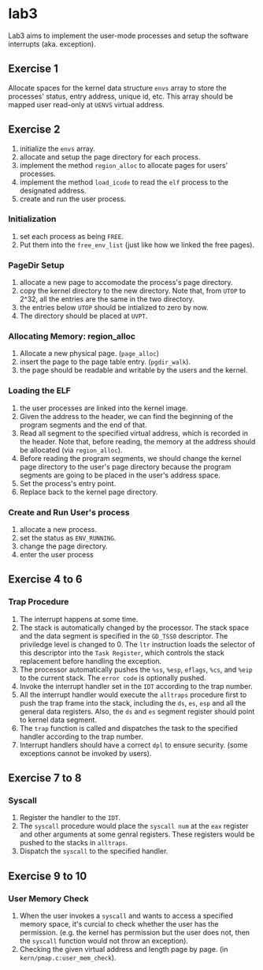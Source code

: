 # lab3
Lab3 aims to implement the user-mode processes and setup the software interrupts (aka. exception). 

## Exercise 1
Allocate spaces for the kernel data structure `envs` array to store the processes' status, entry address, unique id, etc. This array should be mapped user read-only at `UENVS` virtual address.

## Exercise 2
1. initialize the `envs` array.
2. allocate and setup the page directory for each process.
3. implement the method `region_alloc` to allocate pages for users' processes.
4. implement the method `load_icode` to read the `elf` process to the designated address.
5. create and run the user process.

### Initialization
1. set each process as being `FREE`.
2. Put them into the `free_env_list` (just like how we linked the free pages).

### PageDir Setup
1. allocate a new page to accomodate the process's page directory.
2. copy the kernel directory to the new directory. Note that, from `UTOP` to 2^32, all the entries are the same in the two directory.
3. the entries below `UTOP` should be intialized to zero by now.
4. The directory should be placed at `UVPT`.

### Allocating Memory: region_alloc
1. Allocate a new physical page. (`page_alloc`)
2. insert the page to the page table entry. (`pgdir_walk`).
3. the page should be readable and writable by the users and the kernel.

### Loading the ELF
1. the user processes are linked into the kernel image.
2. Given the address to the header, we can find the beginning of the program segments and the end of that.
3. Read all segment to the specified virtual address, which is recorded in the header. Note that, before reading, the memory at the address should be allocated (via `region_alloc`).
4. Before reading the program segments, we should change the kernel page directory to the user's page directory because the program segments are going to be placed in the user's address space.
5. Set the process's entry point.
6. Replace back to the kernel page directory.

### Create and Run User's process
1. allocate a new process.
2. set the status as `ENV_RUNNING`.
3. change the page directory.
4. enter the user process

## Exercise 4 to 6

### Trap Procedure
1. The interrupt happens at some time.
2. The stack is automatically changed by the processor. The stack space and the data segment is specified in the `GD_TSS0` descriptor. The priviledge level is changed to 0. The `ltr` instruction loads the selector of this descriptor into the `Task Register`, which controls the stack replacement before handling the exception.
3. The processor automatically pushes the `%ss`, `%esp`, `eflags`, `%cs`, and `%eip` to the current stack. The `error code` is optionally pushed.
4. Invoke the interrupt handler set in the `IDT` according to the trap number.
5. All the interrupt handler would execute the  `alltraps` procedure first to push the trap frame into the stack, including the `ds`, `es`, `esp` and all the general data registers. Also, the `ds` and `es` segment register should point to kernel data segment.
6. The `trap` function is called and dispatches the task to the specified handler according to the trap number.
7. Interrupt handlers should have a correct `dpl` to ensure security. (some exceptions cannot be invoked by users).

## Exercise 7 to 8

### Syscall
1. Register the handler to the `IDT`.
2. The `syscall` procedure would place the `syscall num` at the `eax` register and other arguments at some genral registers. These registers would be pushed to the stacks in `alltraps`.
3. Dispatch the `syscall` to the specified handler.

## Exercise 9 to 10

### User Memory Check
1. When the user invokes a `syscall` and wants to access a specified memory space, it's curcial to check whether the user has the permission. (e.g. the kernel has permission but the user does not, then the `syscall` function would not throw an exception).
2. Checking the given virtual address and length page by page. (in `kern/pmap.c:user_mem_check`).

